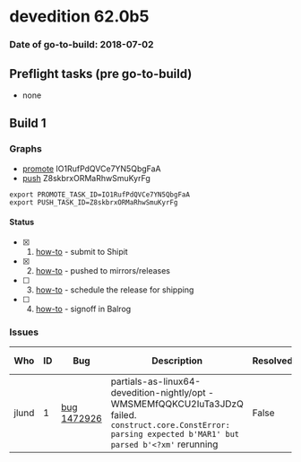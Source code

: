 # devedition 62.0b5

### Date of go-to-build: 2018-07-02

## Preflight tasks (pre go-to-build)
- none

## Build 1  

### Graphs
* [promote](https://tools.taskcluster.net/push-inspector/#/IO1RufPdQVCe7YN5QbgFaA) IO1RufPdQVCe7YN5QbgFaA
* [push](https://tools.taskcluster.net/push-inspector/#/Z8skbrxORMaRhwSmuKyrFg) Z8skbrxORMaRhwSmuKyrFg
```
export PROMOTE_TASK_ID=IO1RufPdQVCe7YN5QbgFaA
export PUSH_TASK_ID=Z8skbrxORMaRhwSmuKyrFg
```


#### Status
- [x] 1.  [how-to](https://wiki.mozilla.org/Release:Release_Automation_on_Mercurial:Starting_a_Release#Submit_to_Ship_It)  - submit to Shipit
- [x] 2.  [how-to](https://github.com/mozilla-releng/releasewarrior-2.0/blob/master/docs/release-promotion/desktop/howto.md#push-artifacts-to-releases-directory)  - pushed to mirrors/releases
- [ ] 3.  [how-to](https://github.com/mozilla-releng/releasewarrior-2.0/blob/master/docs/release-promotion/desktop/howto.md#ship-the-release)  - schedule the release for shipping
- [ ] 4.  [how-to](https://github.com/mozilla-releng/releasewarrior-2.0/blob/master/docs/release-promotion/desktop/howto.md#obtain-sign-offs-for-changes)  - signoff in Balrog

### Issues
| Who                 | ID               | Bug                                                                 | Description                | Resolved                | Future Threat                |
| ------------------- | ---------------- | ------------------------------------------------------------------- | -------------------------- | ----------------------- | ---------------------------- |
| jlund  | 1 | [bug 1472926](https://bugzil.la/1472926)        | partials-as-linux64-devedition-nightly/opt - WMSMEMfQQKCU2IuTa3JDzQ failed.  `construct.core.ConstError: parsing expected b'MAR1' but parsed b'<?xm'` rerunning | False | True |
